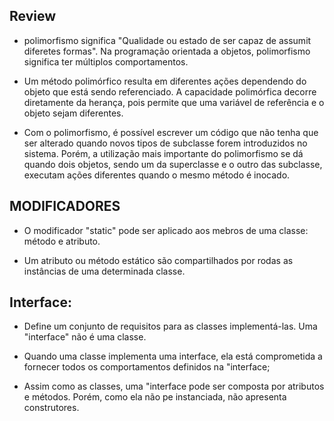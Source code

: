 ## Review

- polimorfismo significa "Qualidade ou estado de ser capaz de assumit diferetes formas". Na programação orientada a objetos, polimorfismo significa ter múltiplos comportamentos.

- Um método polimórfico resulta em diferentes ações dependendo do objeto que está sendo referenciado. A capacidade polimórfica decorre diretamente da herança, pois permite que uma variável de referência e o objeto sejam diferentes.

- Com o polimorfismo, é possível escrever um código que não tenha que ser alterado quando novos tipos de subclasse forem introduzidos no sistema. Porém, a utilização mais importante do polimorfismo se dá quando dois objetos, sendo um da superclasse e o outro das subclasse, executam ações diferentes quando o mesmo método é inocado.

## MODIFICADORES

- O modificador "static" pode ser aplicado aos mebros de uma classe: método e atributo.

- Um atributo ou método estático são compartilhados por rodas as instâncias de uma determinada classe.

## Interface: 
- Define um conjunto de requisitos para as classes implementá-las. Uma "interface" não é uma classe.

- Quando uma classe implementa uma interface, ela está comprometida a fornecer todos os comportamentos definidos na "interface;

- Assim como as classes, uma "interface pode ser composta por atributos e métodos. Porém, como ela não pe instanciada, não apresenta construtores.